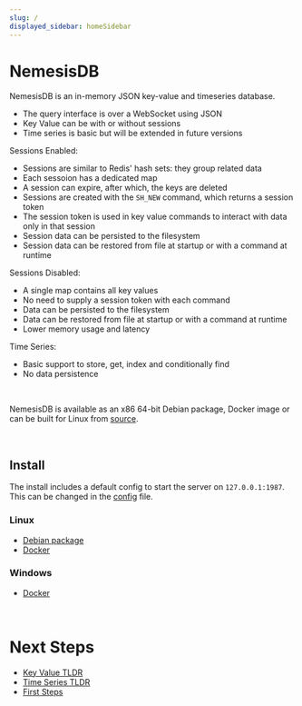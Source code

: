 ```yaml
---
slug: /
displayed_sidebar: homeSidebar
---
```


# NemesisDB

NemesisDB is an in-memory JSON key-value and timeseries database.

- The query interface is over a WebSocket using JSON
- Key Value can be with or without sessions
- Time series is basic but will be extended in future versions
  
Sessions Enabled:
  - Sessions are similar to Redis' hash sets: they group related data
  - Each sessoion has a dedicated map
  - A session can expire, after which, the keys are deleted
  - Sessions are created with the `SH_NEW` command, which returns a session token
  - The session token is used in key value commands to interact with data only in that session
  - Session data can be persisted to the filesystem
  - Session data can be restored from file at startup or with a command at runtime

Sessions Disabled:
  - A single map contains all key values  
  - No need to supply a session token with each command
  - Data can be persisted to the filesystem
  - Data can be restored from file at startup or with a command at runtime
  - Lower memory usage and latency

Time Series:
  - Basic support to store, get, index and conditionally find
  - No data persistence


<br/>

NemesisDB is available as an x86 64-bit Debian package, Docker image or can be built for Linux from [source](https://github.com/nemesisdb/nemesisdb).

<br/>

## Install

The install includes a default config to start the server on `127.0.0.1:1987`. This can be changed in the [config](./home/config) file. 

### Linux
- [Debian package](./home/install/package)
- [Docker](./home/install/docker/linux)

### Windows
- [Docker](./home/install/docker/windows)


<br/>

# Next Steps

- [Key Value TLDR](./home/tldr-kv)
- [Time Series TLDR](./home/tldr-ts)
- [First Steps](/tutorials/first-steps/setup)

